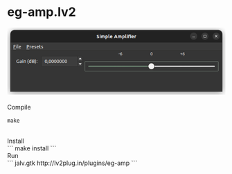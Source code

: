 # eg-amp.lv2<br/>

![alt text](https://github.com/lherg/tutos.ui.lv2/blob/main/png/eg-amp-jalv.png)<br/>
<br/>
Compile<br/>
```
make
```
<br/>
Install<br/>
```
make install
```

<br/>
Run<br/>
```
jalv.gtk http://lv2plug.in/plugins/eg-amp
```